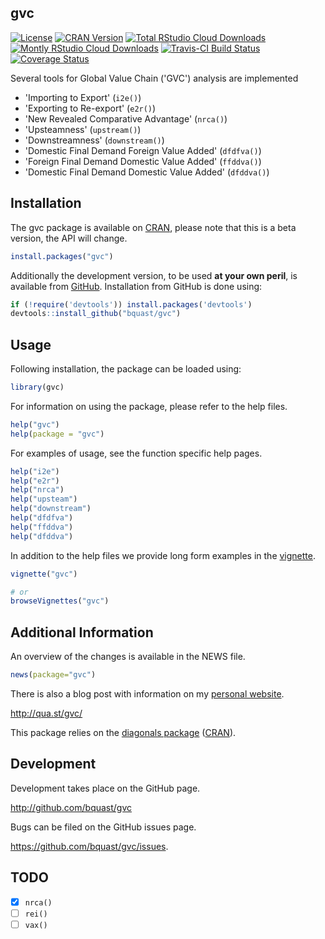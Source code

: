 gvc
--------------
[![License](http://img.shields.io/badge/license-GPLv3-brightgreen.svg?style=flat)](http://www.gnu.org/licenses/gpl-3.0.html)
[![CRAN Version](http://www.r-pkg.org/badges/version/gvc)](https://cran.r-project.org/package=gvc)
[![Total RStudio Cloud Downloads](http://cranlogs.r-pkg.org/badges/grand-total/gvc?color=brightgreen)](https://cran.rstudio.com/package=gvc)
[![Montly RStudio Cloud Downloads](http://cranlogs.r-pkg.org/badges/gvc?color=brightgreen)](https://cran.rstudio.com/package=gvc)
[![Travis-CI Build Status](https://travis-ci.org/bquast/gvc.png?branch=master)](https://travis-ci.org/bquast/gvc)
[![Coverage Status](https://coveralls.io/repos/bquast/gvc/badge.svg)](https://coveralls.io/r/bquast/gvc)

Several tools for Global Value Chain ('GVC') analysis are implemented

- 'Importing to Export' (`i2e()`)
- 'Exporting to Re-export' (`e2r()`)
- 'New Revealed Comparative Advantage' (`nrca()`)
- 'Upsteamness' (`upstream()`)
- 'Downstreamness' (`downstream()`)
- 'Domestic Final Demand Foreign Value Added' (`dfdfva()`)
- 'Foreign Final Demand Domestic Value Added' (`ffddva()`)
- 'Domestic Final Demand Domestic Value Added' (`dfddva()`)


Installation
--------------
The gvc package is available on [CRAN](https://cran.rstudio.com/package=gvc), please note that this is a beta version, the API will change.

```r
install.packages("gvc")
```

Additionally the development version, to be used **at your own peril**, is available from [GitHub](https://github.com/bquast/gvc).
Installation from GitHub is done using:

```r
if (!require('devtools')) install.packages('devtools')
devtools::install_github("bquast/gvc")
```


Usage
----------
Following installation, the package can be loaded using:

```r
library(gvc)
```

For information on using the package, please refer to the help files.

```r
help("gvc")
help(package = "gvc")
```
    
For examples of usage, see the function specific help pages.

```r
help("i2e")
help("e2r")
help("nrca")
help("upsteam")
help("downstream")
help("dfdfva")
help("ffddva")
help("dfddva")
```

In addition to the help files we provide long form examples in the [vignette](http://cran.r-project.org/web/packages/gvc/vignettes/gvc.html).

```r
vignette("gvc")

# or
browseVignettes("gvc")
```


Additional Information
-----------------------
An overview of the changes is available in the NEWS file.

```r
news(package="gvc")
```

There is also a blog post with information on my [personal website](http://qua.st/).

http://qua.st/gvc/

This package relies on the [diagonals package](http://qua.st/diagonals) ([CRAN](http:cran.r-project.org/package=diagonals)).


Development
-------------
Development takes place on the GitHub page.

http://github.com/bquast/gvc

Bugs can be filed on the GitHub issues page.

https://github.com/bquast/gvc/issues.


TODO
-------------

 * [x] `nrca()`
 * [ ] `rei()`
 * [ ] `vax()`
